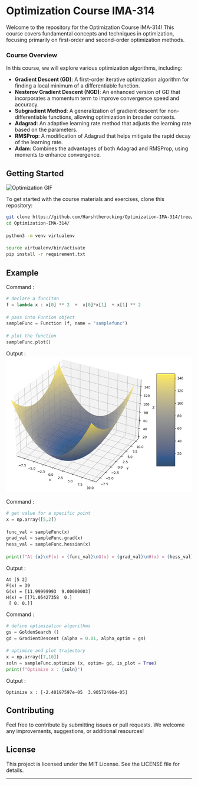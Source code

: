 # Optimization Course IMA-314

Welcome to the repository for the Optimization Course IMA-314! This course covers fundamental concepts and techniques in optimization, focusing primarily on first-order and second-order optimization methods.

### Course Overview

In this course, we will explore various optimization algorithms, including:

- **Gradient Descent (GD)**: A first-order iterative optimization algorithm for finding a local minimum of a differentiable function.
- **Nesterov Gradient Descent (NGD)**: An enhanced version of GD that incorporates a momentum term to improve convergence speed and accuracy.
- **Subgradient Method**: A generalization of gradient descent for non-differentiable functions, allowing optimization in broader contexts.
- **Adagrad**: An adaptive learning rate method that adjusts the learning rate based on the parameters.
- **RMSProp**: A modification of Adagrad that helps mitigate the rapid decay of the learning rate.
- **Adam**: Combines the advantages of both Adagrad and RMSProp, using moments to enhance convergence. 


## Getting Started
![Optimization GIF](https://media4.giphy.com/media/v1.Y2lkPTc5MGI3NjExMTJubjE1MnV6amZvNTlmcTMxemRwZHNzOWJ1d3JvY3VmZHYyd3d0eSZlcD12MV9pbnRlcm5hbF9naWZfYnlfaWQmY3Q9Zw/eChf44Gyj2VrO/200.webp)  <!-- Replace with a relevant GIF URL -->

To get started with the course materials and exercises, clone this repository:

```bash
git clone https://github.com/Harshtherocking/Optimization-IMA-314/tree/main
cd Optimization-IMA-314/

python3 -m venv virtualenv

source virtualenv/bin/activate
pip install -r requirement.txt
```

## Example
Command :
```python
# declare a funciton 
f = lambda x : x[0] ** 2  +  x[0]*x[1]  + x[1] ** 2

# pass into Funtion object
sampleFunc = Function (f, name = "samplefunc")

# plot the function
sampleFunc.plot()
```

Output :
![image](./src/Figure_1.png)

Command : 
```python
# get value for a specific point
x = np.array([5,2])

func_val = sampleFunc(x)
grad_val = sampleFunc.grad(x)
hess_val = sampleFunc.hessian(x)

print(f"At {x}\nF(x) = {func_val}\nG(x) = {grad_val}\nH(x) = {hess_val}")
```

Output : 
```console
At [5 2]
F(x) = 39
G(x) = [11.99999993  9.00000003]
H(x) = [[71.05427358  0.]
 [ 0. 0.]]
```

Command : 
```python
# define optimization algorithms
gs = GoldenSearch () 
gd = GradientDescent (alpha = 0.01, alpha_optim = gs)

# optimize and plot trajectory
x = np.array([7,10])
soln = sampleFunc.optimize (x, optim= gd, is_plot = True)
print(f"Optimize x : {soln}")
```

Output : 
```console
Optimize x : [-2.40197597e-05  3.90572496e-05]
```

## Contributing

Feel free to contribute by submitting issues or pull requests. We welcome any improvements, suggestions, or additional resources!

## License

This project is licensed under the MIT License. See the LICENSE file for details.

---
